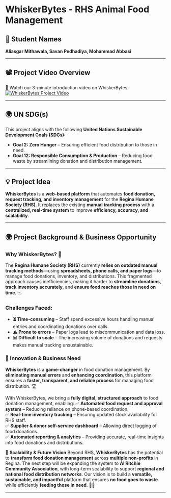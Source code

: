# **WhiskerBytes - RHS Animal Food Management**

## **👤 Student Names**
**Aliasgar Mithawala, Savan Pedhadiya, Mohammad Abbasi**

---

## **📽️ Project Video Overview**
🎥 Watch our 3-minute introduction video on WhiskerBytes:  
[![WhiskerBytes Project Video](https://img.youtube.com/vi/yaF0cCZOOhQ/0.jpg)](https://youtu.be/yaF0cCZOOhQ) 

---

## **🌍 UN SDG(s)**
This project aligns with the following **United Nations Sustainable Development Goals (SDGs):**
- **Goal 2: Zero Hunger** – Ensuring efficient food distribution to those in need.
- **Goal 12: Responsible Consumption & Production** – Reducing food waste by streamlining donation and distribution management.

---

## **💡 Project Idea**
**WhiskerBytes** is a **web-based platform** that automates **food donation, request tracking, and inventory management** for the **Regina Humane Society (RHS)**. It replaces the existing **manual tracking process** with a **centralized, real-time system** to improve **efficiency, accuracy, and scalability**.

---

## **🌍 Project Background & Business Opportunity**
### **Why WhiskerBytes? 🤔**
The **Regina Humane Society (RHS)** currently **relies on outdated manual tracking methods**—using **spreadsheets, phone calls, and paper logs**—to manage food donations, inventory, and distributions. This fragmented approach causes inefficiencies, making it harder to **streamline donations**, **track inventory accurately**, and **ensure food reaches those in need on time**. 📉

### **Challenges Faced:**
- **⏳ Time-consuming** – Staff spend excessive hours handling manual entries and coordinating donations over calls.
- **⚠️ Prone to errors** – Paper logs lead to miscommunication and data loss.
- **📊 Difficult to scale** – The increasing volume of donations and requests makes manual tracking unsustainable.

### **🚀 Innovation & Business Need**
**WhiskerBytes** is a **game-changer** in food donation management. By **eliminating manual errors** and **enhancing coordination**, this platform ensures a **faster, transparent, and reliable process** for managing food distribution. 🏆

With WhiskerBytes, we bring a **fully digital, structured approach** to food donation management, enabling:
✅ **Automated food request and approval system** – Reducing reliance on phone-based coordination.  
✅ **Real-time inventory tracking** – Ensuring updated stock availability for RHS staff.  
✅ **Supplier & donor self-service dashboard** – Allowing direct logging of food donations.  
✅ **Automated reporting & analytics** – Providing accurate, real-time insights into food donations and distributions.  

📡 **Scalability & Future Vision**
Beyond RHS, **WhiskerBytes** has the potential to **transform food donation management** across **multiple non-profits** in Regina. The next step will be expanding the system to **Al Ritchie Community Association**, with long-term scalability to support **regional and national food distribution networks**. Our vision is to build a **versatile, sustainable, and impactful** platform that ensures **no food goes to waste** while efficiently **feeding those in need**. 🌱💡

---
